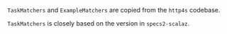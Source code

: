 `TaskMatchers` and `ExampleMatchers` are copied from the `http4s` codebase.

`TaskMatchers` is closely based on the version in `specs2-scalaz`.

